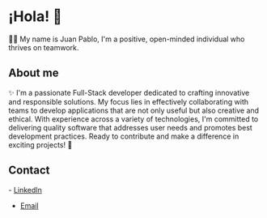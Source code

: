 # ¡Hola! 👋

👨‍💻 My name is Juan Pablo, I'm a positive, open-minded individual who thrives on teamwork.

## About me

✨ I'm a passionate Full-Stack developer dedicated to crafting innovative and responsible solutions. My focus lies in effectively collaborating with teams to develop applications that are not only useful but also creative and ethical. With experience across a variety of technologies, I'm committed to delivering quality software that addresses user needs and promotes best development practices. Ready to contribute and make a difference in exciting projects! 🚀

## Contact

<i class="fab fa-linkedin-in"></i>- [LinkedIn](https://www.linkedin.com/in/juan-pablo-lezcano)
- [Email](jplezcano75@gmail.com)
